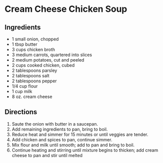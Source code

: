 # Cream Cheese Chicken Soup
## Ingredients
-   1 small onion, chopped
-   1 tbsp butter
-   3 cups chicken broth
-   3 medium carrots, quartered into slices
-   2 medium potatoes, cut and peeled
-   2 cups cooked chicken, cubed
-   2 tablespoons parsley
-   2 tablespoons salt
-   2 tablespoons pepper
-   1/4 cup flour
-   1 cup milk
-   8 oz. cream cheese

## Directions
1.  Saute the onion with butter in a saucepan.
2.  Add remaining ingredients to pan, bring to boil.
3.  Reduce heat and simmer for 15 minutes or until veggies are tender.
4.  Add chicken and spices to pan, continue simmer.
5.  Mix flour and milk until smooth; add to pan and bring to boil.
6.  Continue heating and stirring until mixture begins to thicken; add cream cheese to pan and stir until melted 